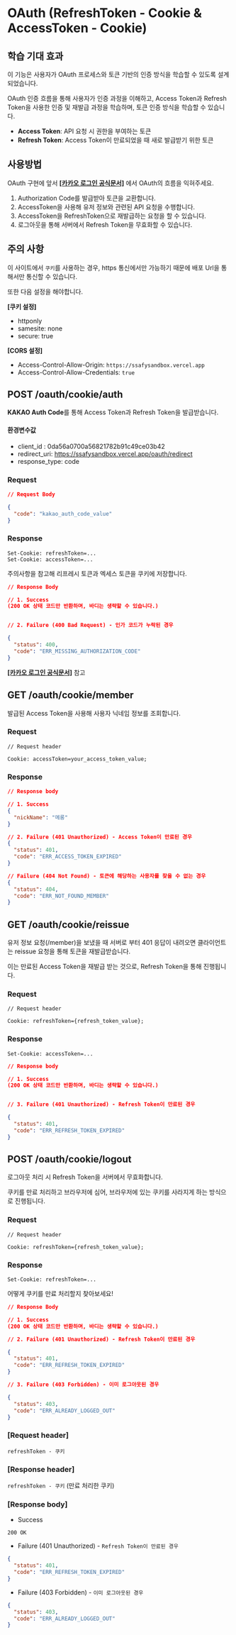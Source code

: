 # OAuth (RefreshToken - Cookie & AccessToken - Cookie)

## 학습 기대 효과

이 기능은 사용자가 OAuth 프로세스와 토큰 기반의 인증 방식을 학습할 수 있도록 설계되었습니다.

OAuth 인증 흐름을 통해 사용자가 인증 과정을 이해하고, Access Token과 Refresh Token을 사용한 인증 및 재발급 과정을 학습하며, 토큰 인증 방식을 학습할 수 있습니다.

- **Access Token**: API 요청 시 권한을 부여하는 토큰
- **Refresh Token**: Access Token이 만료되었을 때 새로 발급받기 위한 토큰

## 사용방법

OAuth 구현에 앞서 [**[카카오 로그인 공식문서]**](https://developers.kakao.com/docs/latest/ko/kakaologin/rest-api) 에서 OAuth의 흐름을 익혀주세요.

1. Authorization Code를 발급받아 토큰을 교환합니다.
2. AccessToken을 사용해 유저 정보와 관련된 API 요청을 수행합니다.
3. AccessToken을 RefreshToken으로 재발급하는 요청을 할 수 있습니다.
4. 로그아웃을 통해 서버에서 Refresh Token을 무효화할 수 있습니다.

## 주의 사항

이 사이트에서 `쿠키`를 사용하는 경우, https 통신에서만 가능하기 때문에 배포 Url을 통해서만 통신할 수 있습니다.

또한 다음 설정을 해야합니다.

**[쿠키 설정]**

- httponly
- samesite: none
- secure: true

**[CORS 설정]**

- Access-Control-Allow-Origin: `https://ssafysandbox.vercel.app`
- Access-Control-Allow-Credentials: `true`

## POST /oauth/cookie/auth

**KAKAO Auth Code**를 통해 Access Token과 Refresh Token을 발급받습니다.

#### **환경변수값**

- client_id : 0da56a0700a56821782b91c49ce03b42
- redirect_uri: https://ssafysandbox.vercel.app/oauth/redirect
- response_type: code

### Request

```json
// Request Body

{
  "code": "kakao_auth_code_value"
}
```

### Response

```http
Set-Cookie: refreshToken=...
Set-Cookie: accessToken=...
```

주의사항을 참고해 리프레시 토큰과 엑세스 토큰을 쿠키에 저장합니다.

```json
// Response Body

// 1. Success
(200 OK 상태 코드만 반환하며, 바디는 생략할 수 있습니다.)


// 2. Failure (400 Bad Request) - 인가 코드가 누락된 경우

{
  "status": 400,
  "code": "ERR_MISSING_AUTHORIZATION_CODE"
}
```

[**[카카오 로그인 공식문서]**](https://developers.kakao.com/docs/latest/ko/kakaologin/rest-api) 참고

>

## GET /oauth/cookie/member

발급된 Access Token을 사용해 사용자 닉네임 정보를 조회합니다.

### Request

```http
// Request header

Cookie: accessToken=your_access_token_value;
```

### Response

```json
// Response body

// 1. Success
{
  "nickName": "메롱"
}

// 2. Failure (401 Unauthorized) - Access Token이 만료된 경우
{
  "status": 401,
  "code": "ERR_ACCESS_TOKEN_EXPIRED"
}

// Failure (404 Not Found) - 토큰에 해당하는 사용자를 찾을 수 없는 경우
{
  "status": 404,
  "code": "ERR_NOT_FOUND_MEMBER"
}
```

>

## GET /oauth/cookie/reissue

유저 정보 요청(/member)을 보냈을 때 서버로 부터 401 응답이 내려오면 클라이언트는 reissue 요청을 통해 토큰을 재발급받습니다.

이는 만료된 Access Token을 재발급 받는 것으로, Refresh Token을 통해 진행됩니다.

### Request

```http
// Request header

Cookie: refreshToken={refresh_token_value};
```

### Response

```http
Set-Cookie: accessToken=...
```

```json
// Response body

// 1. Success
(200 OK 상태 코드만 반환하며, 바디는 생략할 수 있습니다.)


// 3. Failure (401 Unauthorized) - Refresh Token이 만료된 경우

{
  "status": 401,
  "code": "ERR_REFRESH_TOKEN_EXPIRED"
}
```

>

## POST /oauth/cookie/logout

로그아웃 처리 시 Refresh Token을 서버에서 무효화합니다.

쿠키를 만료 처리하고 브라우저에 심어, 브라우저에 있는 쿠키를 사라지게 하는 방식으로 진행됩니다.

### Request

```http
// Request header

Cookie: refreshToken={refresh_token_value};
```

### Response

```http
Set-Cookie: refreshToken=...
```

어떻게 쿠키를 만료 처리할지 찾아보세요!

```json
// Response Body

// 1. Success
(200 OK 상태 코드만 반환하며, 바디는 생략할 수 있습니다.)

// 2. Failure (401 Unauthorized) - Refresh Token이 만료된 경우

{
  "status": 401,
  "code": "ERR_REFRESH_TOKEN_EXPIRED"
}

// 3. Failure (403 Forbidden) - 이미 로그아웃된 경우

{
  "status": 403,
  "code": "ERR_ALREADY_LOGGED_OUT"
}
```

### [Request header]

`refreshToken - 쿠키`

### [Response header]

`refreshToken - 쿠키` (만료 처리한 쿠키)

### [Response body]

- Success

`200 OK`

- Failure (401 Unauthorized) - `Refresh Token이 만료된 경우`

```json
{
  "status": 401,
  "code": "ERR_REFRESH_TOKEN_EXPIRED"
}
```

- Failure (403 Forbidden) - `이미 로그아웃된 경우`

```json
{
  "status": 403,
  "code": "ERR_ALREADY_LOGGED_OUT"
}
```
